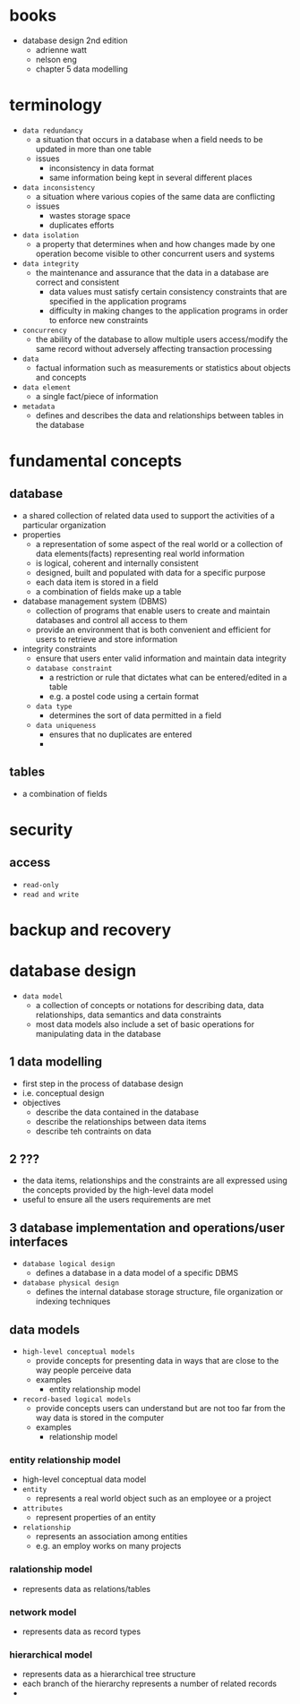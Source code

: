 # books
   - database design 2nd edition
      - adrienne watt
      - nelson eng
      - chapter 5 data modelling


# terminology
   - `data redundancy`
      -  a situation that occurs in a database when a field needs to be updated in more than one table
      - issues
         - inconsistency in data format
         - same information being kept in several different places
   - `data inconsistency`
      - a situation where various copies of the same data are conflicting
      - issues
         - wastes storage space
         - duplicates efforts
   - `data isolation`
      - a property that determines when and how changes made by one operation become visible to other concurrent users and systems
   - `data integrity`
      - the maintenance and assurance that the data in a database are correct and consistent
         - data values must satisfy certain consistency constraints that are specified in the application programs
         - difficulty in making changes to the application programs in order to enforce new constraints
   - `concurrency`
      - the ability of the database to allow multiple users access/modify the same record without adversely affecting transaction processing
   - `data`
      - factual information such as measurements or statistics about objects and concepts
   - `data element`
      - a single fact/piece of information
   - `metadata`
      - defines and describes the data and relationships between tables in the database

# fundamental concepts
## database
   - a shared collection of related data used to support the activities of a particular organization
   - properties
      - a representation of some aspect of the real world or a collection of data elements(facts) representing real world information
      - is logical, coherent and internally consistent
      - designed, built and populated with data for a specific purpose
      - each data item is stored in a field
      - a combination of fields make up a table
   - database management system (DBMS)
      - collection of programs that enable users to create and maintain databases and control all access to them
      - provide an environment that is both convenient and efficient for users to retrieve and store information
   - integrity constraints
      - ensure that users enter valid information and maintain data integrity
      - `database constraint`
         - a restriction or rule that dictates what can be entered/edited in a table
         - e.g. a postel code using a certain format
      - `data type`
         - determines the sort of data permitted in a field
      - `data uniqueness`
         - ensures that no duplicates are entered
         -
## tables
   - a combination of fields



# security
## access
   - `read-only`
   - `read and write`


# backup and recovery

# database design
   - `data model`
      - a collection of concepts or notations for describing data, data relationships, data semantics and data constraints
      - most data models also include a set of basic operations for manipulating data in the database
## 1 data modelling
   - first step in the process of database design
   - i.e. conceptual design
   - objectives
      - describe the data contained in the database
      - describe the relationships between data items
      - describe teh contraints on data

## 2 ???
   - the data items, relationships and the constraints are all expressed using the concepts provided by the high-level data model
   - useful to ensure all the users requirements are met

## 3 database implementation and operations/user interfaces
   - `database logical design`
      - defines a database in a data model of a specific DBMS
   - `database physical design`
      - defines the internal database storage structure, file organization or indexing techniques
## data models
   - `high-level conceptual models`
      - provide concepts for presenting data in ways that are close to the way people perceive data
      - examples
         - entity relationship model
   - `record-based logical models`
      - provide concepts users can understand but are not too far from the way data is stored in the computer
      - examples
         - relationship model


### entity relationship model
   - high-level conceptual data model
   - `entity`
      - represents a real world object such as an employee or a project
   - `attributes`
      - represent properties of an entity
   - `relationship`
      - represents an association among entities
      - e.g. an employ works on many projects

### ralationship model
   - represents data as relations/tables


### network model
   - represents data as record types

### hierarchical model
   - represents data as a hierarchical tree structure
   - each branch of the hierarchy represents a number of related records
   -